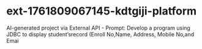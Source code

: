 # ext-1761809067145-kdtgiji-platform
AI-generated project via External API - Prompt: Develop a program using JDBC to display student’srecord (Enroll No,Name, Address, Mobile No,and Emai
